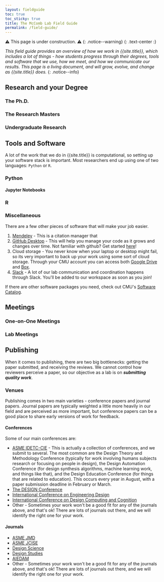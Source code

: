```yaml
---
layout: fieldguide
toc: true
toc_sticky: true
title: The McComb Lab Field Guide
permalink: /field-guide/
---
```


⚠️  This page is under construction. ⚠️ 
{: .notice--warning} 
{: .text-center :}

*This field guide provides an overview of how we work in {{site.title}}, which includes a lot of things - how students progress through their degrees, tools and software that we use, how we meet, and how we communicate our results. This page is a living document, and will grow, evolve, and change as {{site.title}} does.* 
{: .notice--info} 

## Research and your Degree
### The Ph.D.
### The Research Masters
### Undergraduate Research

## Tools and Software
A lot of the work that we do in {{site.title}} is computational, so setting up your software stack is important. Most researchers end up using one of two languages: `Python` or `R`.
### Python
#### Jupyter Notebooks

### R
### Miscellaneous
There are a few other pieces of software that will make your job easier.
1. [Mendeley](https://www.mendeley.com/download-reference-manager) - This is a citation manager that 
2. [GitHub Desktop](https://desktop.github.com/) - This will help you manage your code as it grows and changes over time. Not familiar with github? Get started [here](https://guides.github.com/activities/hello-world/)!
3. Cloud storage - You never know when your laptop or desktop might fail, so its very important to back up your work using some sort of cloud storage. Through your CMU account you can access both [Google Drive](https://www.cmu.edu/computing/services/comm-collab/collaboration/google-drive/index.html) and [Box](https://www.cmu.edu/computing/services/comm-collab/collaboration/box/). 
4. [Slack](https://slack.com/) - A lot of our lab communication and coordination happens through Slack. You'll be added to our workspace as soon as you join!

If there are other software packages you need, check out CMU's [Software Catalog](https://www.cmu.edu/computing/software/).

## Meetings
### One-on-One Meetings
### Lab Meetings

## Publishing
When it comes to publishing, there are two big bottlenecks: getting the paper submitted, 
and receiving the reviews. We cannot control how reviewers perceive a paper, so our 
objective as a lab is on *__submitting quality work__*.
### Venues
Publishing comes in two main varieties - conference papers and journal papers. Journal papers are typically weighted a little more heavily in our field and are perceived as more important, but conference papers can be a good place to share early versions of work for feedback. 
#### Conferences
Some of our main conferences are:
- [ASME IDETC-CIE](https://event.asme.org/IDETC-CIE) - This is actually a collection of conferences, and we submit to several. The most common are the Design Theory and Methodology Conference (typically for work involving humans subjects research or focusing on people in design), the Design Automation Conference (for design synthesis algorithms, machine learning work, and things like that), and the Design Education Conference (for things that are related to education). This occurs every year in August, with a paper submission deadline in February or March. 
- [The DESIGN Conference](https://www.designconference.org/)
- [International Conference on Engineering Design](https://iced.designsociety.org/)
- [International Conference on Design Computing and Cognition](http://dccconferences.org/)
- Other - Sometimes your work won't be a good fit for any of the journals above, and that's ok! There are lots of journals out there, and we will identify the right one for your work. 

#### Journals
- [ASME JMD](https://asmedigitalcollection.asme.org/mechanicaldesign)
- [ASME JCISE](https://asmedigitalcollection.asme.org/computingengineering)
- [Design Science](https://www.cambridge.org/core/journals/design-science)
- [Design Studies](https://www.journals.elsevier.com/design-studies)
- [AIEDAM](https://www.cambridge.org/core/journals/ai-edam)
- Other - Sometimes your work won't be a good fit for any of the journals above, and that's ok! There are lots of journals out there, and we will identify the right one for your work. 
